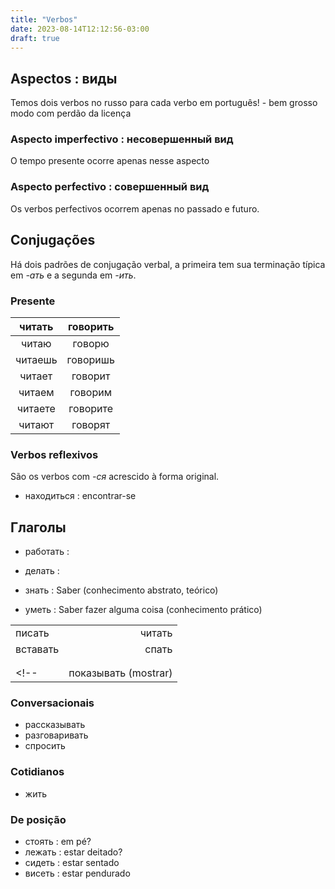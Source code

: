 ```yaml
---
title: "Verbos"
date: 2023-08-14T12:12:56-03:00
draft: true
---
```



## Aspectos : виды

Temos dois verbos no russo para cada verbo em português! - bem grosso modo com perdão da licença

### Aspecto imperfectivo : несовершенный вид

O tempo presente ocorre apenas nesse aspecto

### Aspecto perfectivo : совершенный вид

Os verbos perfectivos ocorrem apenas no passado e futuro.

## Conjugações

Há dois padrões de conjugação verbal, a primeira tem sua terminação típica em *-ать* e a segunda em *-ить*.

### Presente

| читать  | говорить |
|  :--:   |   :--:   |
| читаю   | говорю   |
| читаешь | говоришь |
| читает  | говорит  |
| читаем  | говорим  |
| читаете | говорите |
| читают  | говорят  |

### Verbos reflexivos

São os verbos com *-ся* acrescido à forma original.

- находиться : encontrar-se

## Глаголы

- работать :
- делать :

- знать : Saber (conhecimento abstrato, teórico)
- уметь : Saber fazer alguma coisa (conhecimento prático)

|     |    |
|:--  |  --:
| писать   | читать |
| вставать | спать  |
| ||
|||
<!-- | показывать (mostrar)| (ocultar) | -->

### Conversacionais

- рассказывать
- разговаривать
- спросить

### Cotidianos

- жить

### De posição

- стоять : em pé?
- лежать : estar deitado?
- сидеть : estar sentado
- висеть : estar pendurado
